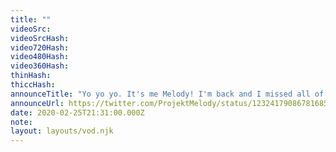 ```yaml
---
title: ""
videoSrc: 
videoSrcHash: 
video720Hash: 
video480Hash: 
video360Hash: 
thinHash: 
thiccHash: 
announceTitle: "Yo yo yo. It's me Melody! I'm back and I missed all of you! Come say hi!"
announceUrl: https://twitter.com/ProjektMelody/status/1232417908678168576
date: 2020-02-25T21:31:00.000Z
note: 
layout: layouts/vod.njk
---
```


